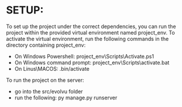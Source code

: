 # SETUP:

To set up the project under the correct dependencies, you can run the project within the provided virtual environment named project_env. To activate the virtual environment, run the following commands in the directory containing project_env:
- On Windows Powershell: project_env\Scripts\Activate.ps1
- On Windows command prompt: project_env\Scripts\activate.bat
- On Linus\MACOS: .bin/activate
        
To run the project on the server:
- go into the src/evolvu folder
- run the following: py manage.py runserver
